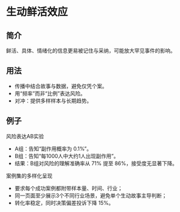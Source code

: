 # 生动鲜活效应

## 简介
鲜活、具体、情绪化的信息更易被记住与采纳，可能放大罕见事件的影响。

## 用法
- 传播中结合故事与数据，避免仅凭个案。
- 用“频率”而非“比例”表达风险。
- 对冲：提供多样样本与长期趋势。

## 例子
风险表达AB实验

- A组：告知“副作用概率为 0.1%”。
- B组：告知“每1000人中大约1人出现副作用”。
- 结果：B组对风险的理解准确率从 71% 提至 86%，接受度无显著下降。

案例集的多样化呈现

- 要求每个成功案例都附带样本量、时间、行业；
- 同一页面至少展示3个不同行业场景，避免单个生动故事主导判断；
- 转化率稳定，同时决策偏差投诉下降 15%。
